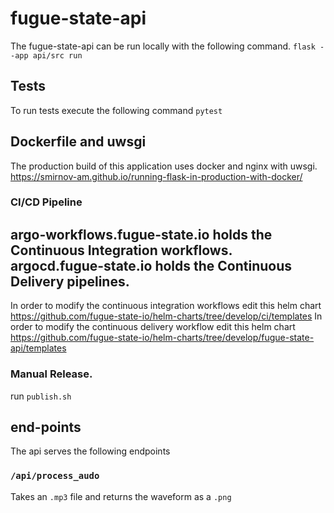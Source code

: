 
# fugue-state-api
The fugue-state-api can be run locally with the following command.
`flask --app api/src run`

## Tests
To run tests execute the following command
`pytest`

## Dockerfile and uwsgi
The production build of this application uses docker and nginx with uwsgi.
https://smirnov-am.github.io/running-flask-in-production-with-docker/
### CI/CD Pipeline
argo-workflows.fugue-state.io holds the Continuous Integration workflows.
argocd.fugue-state.io holds the Continuous Delivery pipelines.
---
In order to modify the continuous integration workflows edit this helm chart https://github.com/fugue-state-io/helm-charts/tree/develop/ci/templates
In order to modify the continuous delivery workflow edit this helm chart https://github.com/fugue-state-io/helm-charts/tree/develop/fugue-state-api/templates
### Manual Release.
run
`publish.sh`
## end-points
The api serves the following endpoints

### `/api/process_audo`
Takes an `.mp3` file and returns the waveform as a `.png`   